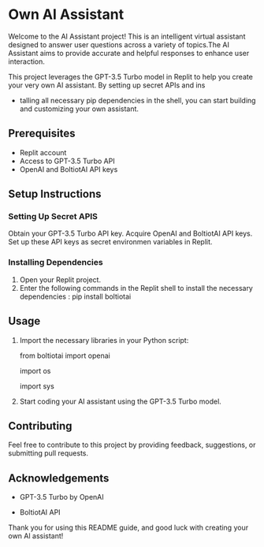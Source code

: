 # Own AI Assistant

Welcome to the AI Assistant project! This is an intelligent virtual assistant designed to answer user questions across a variety of topics.The AI Assistant aims to provide accurate and helpful responses to enhance user interaction.

This project leverages the GPT-3.5 Turbo model in Replit to help you create your very own AI assistant. By setting up secret APIs and ins
- talling all necessary pip dependencies in the shell, you can start building and customizing your own assistant.
## Prerequisites
- Replit account
- Access to GPT-3.5 Turbo API
- OpenAI and BoltiotAI API keys
## Setup Instructions
### Setting Up Secret APIS
Obtain your GPT-3.5 Turbo API key.
Acquire OpenAI and BoltiotAI API keys.
Set up these API keys as secret environmen variables in Replit.
### Installing Dependencies
1. Open your Replit project.
2. Enter the following commands in the Replit shell to install the necessary dependencies : 
pip install boltiotai
## Usage
1. Import the necessary libraries in your Python script:

   from boltiotai import openai

   import os
 
   import sys
 
3. Start coding your AI assistant using the GPT-3.5 Turbo model.
## Contributing
Feel free to contribute to this project by providing feedback, suggestions, or submitting pull requests.
## Acknowledgements
- GPT-3.5 Turbo by OpenAI
 
- BoltiotAI API
  
Thank you for using this README guide, and good luck with creating your own Al assistant!
